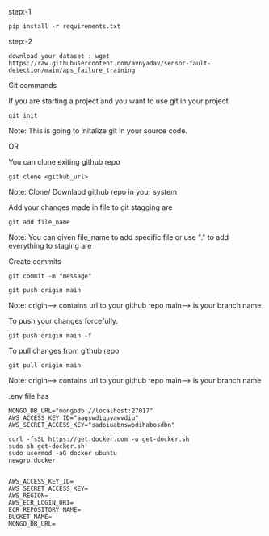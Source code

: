 step:-1
```
pip install -r requirements.txt
```

step:-2
```
download your dataset : wget https://raw.githubusercontent.com/avnyadav/sensor-fault-detection/main/aps_failure_training
```



Git commands

If you are starting a project and you want to use git in your project

```
git init
```
Note: This is going to initalize git in your source code.

OR

You can clone exiting github repo

```
git clone <github_url>
```

Note: Clone/ Downlaod github repo in your system

Add your changes made in file to git stagging are

```
git add file_name
```

Note: You can given file_name to add specific file or use "." to add everything to staging are

Create commits

```
git commit -m "message"
```

```
git push origin main
```
Note: origin--> contains url to your github repo main--> is your branch name

To push your changes forcefully.

```
git push origin main -f
```

To pull changes from github repo

```
git pull origin main
```

Note: origin--> contains url to your github repo main--> is your branch name

.env file has 

```
MONGO_DB_URL="mongodb://localhost:27017"
AWS_ACCESS_KEY_ID="aagswdiquyawvdiu"
AWS_SECRET_ACCESS_KEY="sadoiuabnswodihabosdbn"
```

```
curl -fsSL https://get.docker.com -o get-docker.sh
sudo sh get-docker.sh
sudo usermod -aG docker ubuntu
newgrp docker
```

```

AWS_ACCESS_KEY_ID=
AWS_SECRET_ACCESS_KEY=
AWS_REGION=
AWS_ECR_LOGIN_URI=
ECR_REPOSITORY_NAME=
BUCKET_NAME=
MONGO_DB_URL=
```